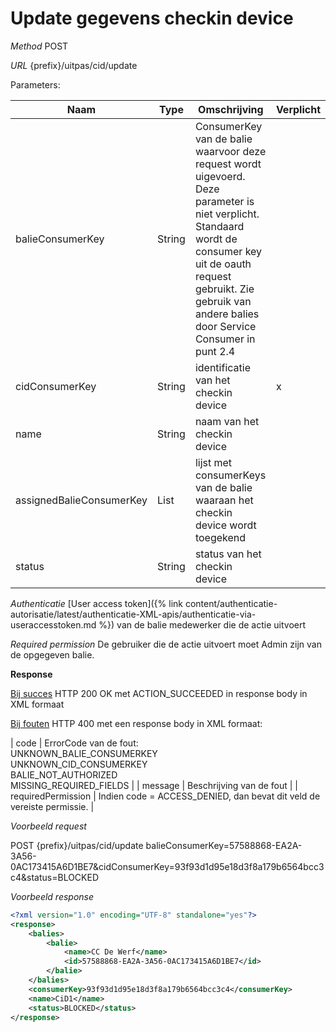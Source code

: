 ---
---

# Update gegevens checkin device

_Method_
POST

_URL_
{prefix}/uitpas/cid/update

Parameters:

| **Naam** | **Type** | **Omschrijving** | **Verplicht** |
| --- | --- | --- | --- |
| balieConsumerKey | String | ConsumerKey van de balie waarvoor deze request wordt uigevoerd. Deze parameter is niet verplicht. Standaard wordt de consumer key uit de oauth request gebruikt. Zie gebruik van andere balies door Service Consumer in punt 2.4 |  |
| cidConsumerKey | String | identificatie van het checkin device | x |
| name | String | naam van het checkin device |  |
| assignedBalieConsumerKey | List<String> | lijst met consumerKeys van de balie waaraan het checkin device wordt toegekend |  |
| status | String | status van het checkin device |  |

_Authenticatie_
[User access token]({% link content/authenticatie-autorisatie/latest/authenticatie-XML-apis/authenticatie-via-useraccesstoken.md %}) van de balie medewerker die de actie uitvoert

_Required permission_
De gebruiker die de actie uitvoert moet Admin zijn van de opgegeven balie.

**Response**

<u>Bij succes</u>
HTTP 200 OK met ACTION_SUCCEEDED in response body in XML formaat

<u>Bij fouten</u>
HTTP 400 met een response body in XML formaat:

| code | ErrorCode van de fout:<br>UNKNOWN_BALIE_CONSUMERKEY<br>UNKNOWN_CID_CONSUMERKEY<br>BALIE_NOT_AUTHORIZED<br>MISSING_REQUIRED_FIELDS |
| message | Beschrijving van de fout |
| requiredPermission | Indien code = ACCESS_DENIED, dan bevat dit veld de vereiste permissie. |

_Voorbeeld request_

POST {prefix}/uitpas/cid/update
balieConsumerKey=57588868-EA2A-3A56-0AC173415A6D1BE7&cidConsumerKey=93f93d1d95e18d3f8a179b6564bcc3c4&status=BLOCKED

_Voorbeeld response_


~~~xml
<?xml version="1.0" encoding="UTF-8" standalone="yes"?>
<response>
    <balies>
        <balie>
            <name>CC De Werf</name>
            <id>57588868-EA2A-3A56-0AC173415A6D1BE7</id>
        </balie>
    </balies>
    <consumerKey>93f93d1d95e18d3f8a179b6564bcc3c4</consumerKey>
    <name>CiD1</name>
    <status>BLOCKED</status>
</response>
~~~
